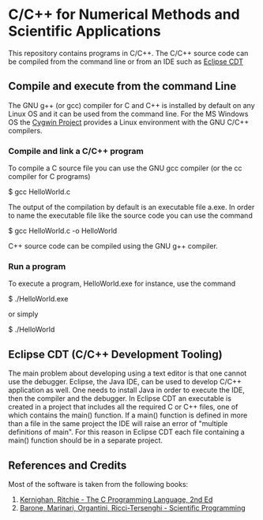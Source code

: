 C/C++ for Numerical Methods and Scientific Applications
=======================================================
This repository contains programs in C/C++. The C/C++ source code can be compiled from
the command line or from an IDE such as [Eclipse CDT](https://www.eclipse.org/cdt/)

## Compile and execute from the command Line
The GNU g++ (or gcc) compiler for C and C++ is installed by default on any Linux OS and it
can be used from the command line. For the MS Windows OS the [Cygwin Project](https://www.cygwin.com/) provides a Linux environment with the GNU C/C++ compilers.
### Compile and link a C/C++ program
To compile a C source file you can use the GNU gcc compiler (or the cc compiler for C programs)

$ gcc HelloWorld.c

The output of the compilation by default is an executable file a.exe. In order to name the
executable file like the source code you can use the command

$ gcc HelloWorld.c -o HelloWorld

C++ source code can be compiled using the GNU g++ compiler.

### Run a program
To execute a program, HelloWorld.exe for instance, use the command

$ ./HelloWorld.exe

or simply

$ ./HelloWorld

## Eclipse CDT (C/C++ Development Tooling)
The main problem about developing using a text editor is that one cannot use the debugger.
Eclipse, the Java IDE, can be used to develop C/C++ application as well. One needs to install
Java in order to execute the IDE, then the compiler and the debugger. In Eclipse CDT an executable is created in a project that includes all the required C or C++ files, one of which contains the main() function. If a main() function is defined in more than a file in the same project the IDE will raise an error of "multiple definitions of main". For this reason in Eclipse CDT each file containing a main() function should be in a separate project.

## References and Credits
Most of the software is taken from the following books:
1. [Kernighan, Ritchie - The C Programming Language, 2nd Ed](http://s3-us-west-2.amazonaws.com/belllabs-microsite-dritchie/cbook/index.html)  
2. [Barone, Marinari, Organtini, Ricci-Tersenghi - Scientific Programming](https://chimera.roma1.infn.it/SPENG/)    
